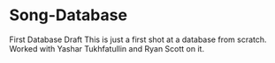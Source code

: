 # Song-Database
First Database Draft
This is just a first shot at a database from scratch. Worked with Yashar Tukhfatullin and Ryan Scott on it. 
